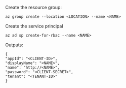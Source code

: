
Create the resource group:

    az group create --location <LOCATION> --name <NAME>

Create the service principal

    az ad sp create-for-rbac --name <NAME>

Outputs:

    {
    "appId": "<CLIENT-ID>",
    "displayName": "<NAME>",
    "name": "http://<NAME>",
    "password": "<CLIENT-SECRET>",
    "tenant": "<TENANT-ID>"
    }
